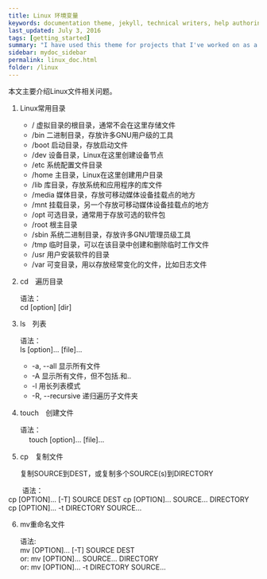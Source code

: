 ```yaml
---
title: Linux 环境变量
keywords: documentation theme, jekyll, technical writers, help authoring tools, hat replacements
last_updated: July 3, 2016
tags: [getting_started]
summary: "I have used this theme for projects that I've worked on as a professional technical writer."
sidebar: mydoc_sidebar
permalink: linux_doc.html
folder: /linux
---
```


本文主要介绍Linux文件相关问题。　　

1. Linux常用目录
  
   * /        虚拟目录的根目录，通常不会在这里存储文件　　    
   * /bin     二进制目录，存放许多GNU用户级的工具　　
   * /boot    启动目录，存放启动文件　　
   * /dev     设备目录，Linux在这里创建设备节点  
   * /etc     系统配置文件目录  
   * /home    主目录，Linux在这里创建用户目录  
   * /lib     库目录，存放系统和应用程序的库文件  
   * /media   媒体目录，存放可移动媒体设备挂载点的地方
   * /mnt     挂载目录，另一个存放可移动媒体设备挂载点的地方  
   * /opt     可选目录，通常用于存放可选的软件包
   * /root    根主目录  
   * /sbin    系统二进制目录，存放许多GNU管理员级工具
   * /tmp     临时目录，可以在该目录中创建和删除临时工作文件
   * /usr     用户安装软件的目录
   * /var     可变目录，用以存放经常变化的文件，比如日志文件　　

2. cd　遍历目录

   语法：  
       cd [option] [dir]

3. ls　列表  

   语法：  
       ls [option]... [file]...

   * -a, --all 显示所有文件  
   * -A 显示所有文件，但不包括.和..  
   * -l 用长列表模式  
   * -R, --recursive 递归遍历子文件夹  
  
4. touch　创建文件

   语法：    
  　   touch [option]... [file]...  

5. cp　复制文件　　
  
   复制SOURCE到DEST，或复制多个SOURCE(s)到DIRECTORY　　

　　语法：    
      cp [OPTION]... [-T] SOURCE DEST
      cp [OPTION]... SOURCE... DIRECTORY
      cp [OPTION]... -t DIRECTORY SOURCE...
 
6. mv重命名文件
  
    语法:   
        mv [OPTION]... [-T] SOURCE DEST  
   or:  mv [OPTION]... SOURCE... DIRECTORY  
   or:  mv [OPTION]... -t DIRECTORY SOURCE...  

